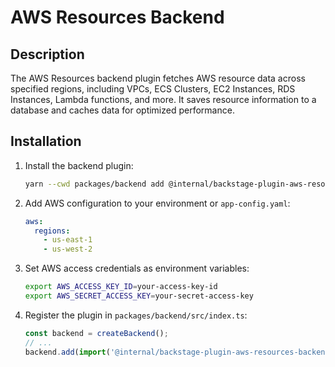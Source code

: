 # AWS Resources Backend

## Description
The AWS Resources backend plugin fetches AWS resource data across specified regions, including VPCs, ECS Clusters, EC2 Instances, RDS Instances, Lambda functions, and more. It saves resource information to a database and caches data for optimized performance.

## Installation

1. Install the backend plugin:
   ```bash
   yarn --cwd packages/backend add @internal/backstage-plugin-aws-resources-backend
   ```

2. Add AWS configuration to your environment or `app-config.yaml`:
   ```yaml
   aws:
     regions:
       - us-east-1
       - us-west-2
   ```

3. Set AWS access credentials as environment variables:
   ```bash
   export AWS_ACCESS_KEY_ID=your-access-key-id
   export AWS_SECRET_ACCESS_KEY=your-secret-access-key
   ```

4. Register the plugin in `packages/backend/src/index.ts`:
   ```typescript
   const backend = createBackend();
   // ...
   backend.add(import('@internal/backstage-plugin-aws-resources-backend'));
   ```
